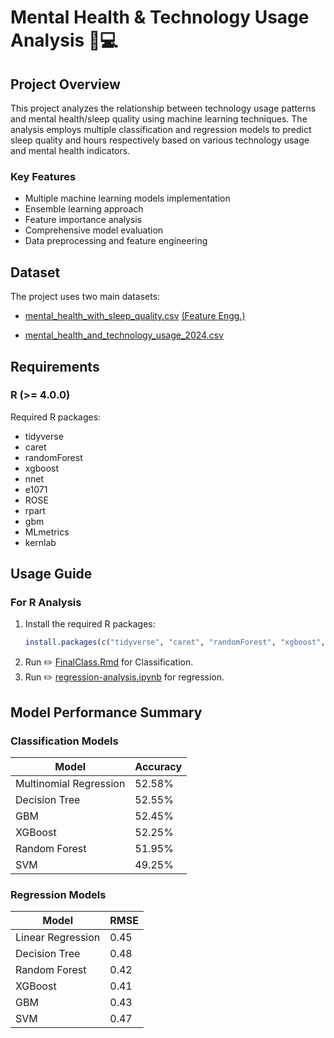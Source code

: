 # Mental Health & Technology Usage Analysis 🧠💻

## Project Overview
This project analyzes the relationship between technology usage patterns and mental health/sleep quality using machine learning techniques. The analysis employs multiple classification and regression models to predict sleep quality and hours respectively based on various technology usage and mental health indicators.

### Key Features
- Multiple machine learning models implementation
- Ensemble learning approach
- Feature importance analysis
- Comprehensive model evaluation
- Data preprocessing and feature engineering

## Dataset

The project uses two main datasets:

- [mental_health_with_sleep_quality.csv](./mental_health_with_sleep_quality.csv)
  [(Feature Engg.)](https://www.kaggle.com/embed/aravindnagarajan/regression?cellIds=8&kernelSessionId=204436371)

- [mental_health_and_technology_usage_2024.csv](./mental_health_and_technology_usage_2024.csv)


## Requirements
### R (>= 4.0.0)
Required R packages:
- tidyverse
- caret
- randomForest
- xgboost
- nnet
- e1071
- ROSE
- rpart
- gbm
- MLmetrics
- kernlab


## Usage Guide
### For R Analysis
1. Install the required R packages:
   ```R
   install.packages(c("tidyverse", "caret", "randomForest", "xgboost", "nnet", "e1071", "ROSE", "rpart", "gbm", "MLmetrics", "kernlab"))
   ```
2. Run ✏️ [FinalClass.Rmd](FinalClass.Rmd) for Classification.
3. Run ✏️ [regression-analysis.ipynb](regression-analysis.ipynb) for regression.


## Model Performance Summary

### Classification Models
| Model                  | Accuracy |
|------------------------|----------|
| Multinomial Regression | 52.58%   |
| Decision Tree          | 52.55%   |
| GBM                    | 52.45%   |
| XGBoost                | 52.25%   |
| Random Forest          | 51.95%   |
| SVM                    | 49.25%   |

### Regression Models
| Model                  | RMSE     |
|------------------------|----------|
| Linear Regression      | 0.45     |
| Decision Tree          | 0.48     |
| Random Forest          | 0.42     |
| XGBoost                | 0.41     |
| GBM                    | 0.43     |
| SVM                    | 0.47     |
